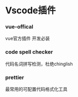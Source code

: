# Vscode插件

### vue-offical

vue官方插件 开发必装

### code spell checker

代码名词拼写检测，杜绝chinglish

### prettier

最常用的可配置代码格式化工具
